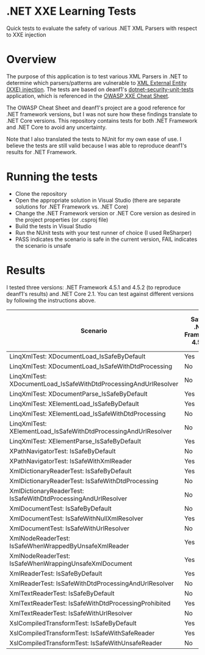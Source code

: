 # .NET XXE Learning Tests
Quick tests to evaluate the safety of various .NET XML Parsers with respect to XXE injection

# Overview

The purpose of this application is to test various XML Parsers in .NET to determine which parsers/patterns are vulnerable to [XML External Entity (XXE) injection](https://owasp.org/www-community/vulnerabilities/XML_External_Entity_(XXE)_Processing). The tests are based on deanf1's [dotnet-security-unit-tests](https://github.com/deanf1/dotnet-security-unit-tests) application, which is referenced in the [OWASP XXE Cheat Sheet](https://cheatsheetseries.owasp.org/cheatsheets/XML_External_Entity_Prevention_Cheat_Sheet.html).

The OWASP Cheat Sheet and deanf1's project are a good reference for .NET framework versions, but I was not sure how these findings translate to .NET Core versions. This repository contains tests for both .NET Framework and .NET Core to avoid any uncertainty.

Note that I also translated the tests to NUnit for my own ease of use. I believe the tests are still valid because I was able to reproduce deanf1's results for .NET Framework.

# Running the tests

- Clone the repository
- Open the appropriate solution in Visual Studio (there are separate solutions for .NET Framework vs. .NET Core)
- Change the .NET Framework version or .NET Core version as desired in the project properties (or .csproj file)
- Build the tests in Visual Studio
- Run the NUnit tests with your test runner of choice (I used ReSharper)
- PASS indicates the scenario is safe in the current version, FAIL indicates the scenario is unsafe

# Results

I tested three versions: .NET Framework 4.5.1 and 4.5.2 (to reproduce deanf1's results) and .NET Core 2.1. You can test against different versions by following the instructions above.

| Scenario | Safe in .NET Framework 4.5.1? | Safe in .NET Framework 4.5.2? | Safe in .NET Core 2.1?
| --- | --- | --- | --- |
| LinqXmlTest: XDocumentLoad_IsSafeByDefault | Yes | Yes | Yes |
| LinqXmlTest: XDocumentLoad_IsSafeWithDtdProcessing | No | Yes | Yes |
| LinqXmlTest: XDocumentLoad_IsSafeWithDtdProcessingAndUrlResolver | No | No | No |
| LinqXmlTest: XDocumentParse_IsSafeByDefault | Yes | Yes | Yes |
| LinqXmlTest: XElementLoad_IsSafeByDefault | Yes | Yes | Yes |
| LinqXmlTest: XElementLoad_IsSafeWithDtdProcessing | No | Yes | Yes |
| LinqXmlTest: XElementLoad_IsSafeWithDtdProcessingAndUrlResolver | No | No | No |
| LinqXmlTest: XElementParse_IsSafeByDefault | Yes | Yes | Yes |
| XPathNavigatorTest: IsSafeByDefault | No | Yes | Yes |
| XPathNavigatorTest: IsSafeWithXmlReader | Yes | Yes | Yes |
| XmlDictionaryReaderTest: IsSafeByDefault | Yes | Yes | Yes |
| XmlDictionaryReaderTest: IsSafeWithDtdProcessing | No | No | No |
| XmlDictionaryReaderTest: IsSafeWithDtdProcessingAndUrlResolver | No | Yes | Yes |
| XmlDocumentTest: IsSafeByDefault | No | Yes | Yes |
| XmlDocumentTest: IsSafeWithNullXmlResolver | Yes | Yes | Yes |
| XmlDocumentTest: IsSafeWithUrlResolver | No | No | No |
| XmlNodeReaderTest: IsSafeWhenWrappedByUnsafeXmlReader | Yes | Yes | Yes |
| XmlNodeReaderTest: IsSafeWhenWrappingUnsafeXmlDocument | Yes | Yes | Yes |
| XmlReaderTest: IsSafeByDefault | Yes | Yes | Yes |
| XmlReaderTest: IsSafeWithDtdProcessingAndUrlResolver | No | No | No |
| XmlTextReaderTest: IsSafeByDefault | No | Yes | Yes |
| XmlTextReaderTest: IsSafeWithDtdProcessingProhibited | Yes | Yes | Yes |
| XmlTextReaderTest: IsSafeWithUrlResolver | No | No | No |
| XslCompiledTransformTest: IsSafeByDefault | Yes | Yes | Yes |
| XslCompiledTransformTest: IsSafeWithSafeReader | Yes | Yes | Yes |
| XslCompiledTransformTest: IsSafeWithUnsafeReader | No | No | No |